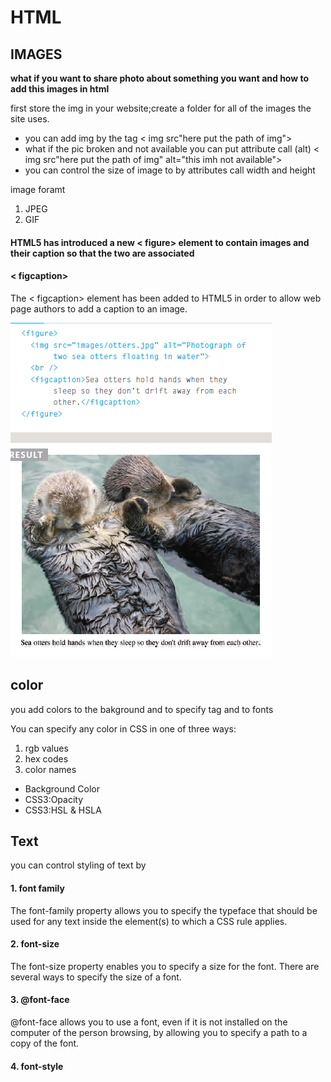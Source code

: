 # HTML 

## IMAGES 

**what if you want to share photo about something you want and how to add this images in html**

first store the img in your website;create a folder for all of the images the site uses.
* you can add img by the tag < img src"here put the path of img">
* what if the pic broken and not available you can put attribute call (alt)
< img src"here put the path of img" alt="this imh not available">
* you can control the size of image to by attributes call width and height

image foramt
1. JPEG
2. GIF

#### HTML5 has introduced a new < figure> element to contain images and their caption so that the two are associated

#### < figcaption>
The < figcaption> element has been added to HTML5 in order to allow web page authors to add a caption to an image.

![image](image05/figure.png)


## color

you add colors to the bakground and to specify tag and to fonts

You can specify any color in CSS in one of three ways:
1. rgb values
2. hex codes
3. color names

* Background Color
* CSS3:Opacity
* CSS3:HSL & HSLA

## Text

you can  control styling of text by
#### 1. font family
The font-family property allows you to specify the typeface that should be used for any text inside the element(s) to which a CSS rule applies.
#### 2. font-size
The font-size property enables you to specify a size for the font. There are several ways to specify the size of a font.
#### 3. @font-face
@font-face allows you to use a font, even if it is not installed on the computer of the person browsing, by allowing you to specify a path to a copy of the font.
#### 4. font-style